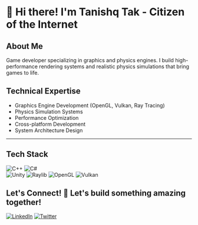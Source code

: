 # 👋 Hi there! I'm Tanishq Tak - Citizen of the Internet

## About Me
Game developer specializing in graphics and physics engines. I build high-performance rendering systems and realistic physics simulations that bring games to life.

## Technical Expertise
- Graphics Engine Development (OpenGL, Vulkan, Ray Tracing)
- Physics Simulation Systems
- Performance Optimization
- Cross-platform Development
- System Architecture Design

---

## Tech Stack 
![C++](https://img.shields.io/badge/-C%2B%2B-00599C?style=for-the-badge&logo=c%2b%2b)
![C#](https://img.shields.io/badge/.NET-5C2D91?style=for-the-badge&logo=.net&logoColor=white)                     
![Unity](https://img.shields.io/badge/-Unity-808080?style=for-the-badge&logo=unity)
![Raylib](https://img.shields.io/badge/-Raylib-000000?style=for-the-badge&logo=raylib)
![OpenGL](https://img.shields.io/badge/-OpenGL-E95420?style=for-the-badge&logo=opengl)
![Vulkan](https://img.shields.io/badge/-Vulkan-9E1A1A?style=for-the-badge&logo=vulkan)

## Let's Connect! 🚀 Let's build something amazing together!
[![LinkedIn](https://img.shields.io/badge/linkedin-blue?style=for-the-badge&logo=linkedin&logoColor=white)](https://www.linkedin.com/in/that-tanishq-tak/)
[![Twitter](https://img.shields.io/badge/Twitter-black?style=for-the-badge&logo=twitter&logoColor=white)](https://twitter.com/ThatTanishqTak)
